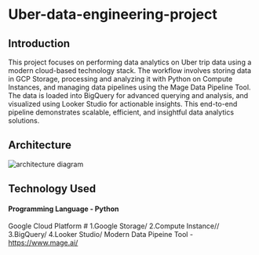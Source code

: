 # Uber-data-engineering-project
## Introduction
This project focuses on performing data analytics on Uber trip data using a modern cloud-based technology stack. The workflow involves storing data in GCP Storage, processing and analyzing it with Python on Compute Instances, and managing data pipelines using the Mage Data Pipeline Tool. The data is loaded into BigQuery for advanced querying and analysis, and visualized using Looker Studio for actionable insights. This end-to-end pipeline demonstrates scalable, efficient, and insightful data analytics solutions.
## Architecture
![architecture diagram](https://github.com/user-attachments/assets/f80af51d-51c8-453e-a34b-31e06423e4e9)
## Technology Used
#### Programming Language - Python

Google Cloud Platform #
  1.Google Storage/
  2.Compute Instance//
  3.BigQuery/
  4.Looker Studio/
Modern Data Pipeine Tool - https://www.mage.ai/
